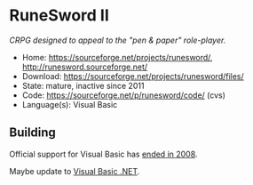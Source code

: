 # RuneSword II

_CRPG designed to appeal to the "pen & paper" role-player._

- Home: https://sourceforge.net/projects/runesword/, http://runesword.sourceforge.net/
- Download: https://sourceforge.net/projects/runesword/files/
- State: mature, inactive since 2011
- Code: https://sourceforge.net/p/runesword/code/ (cvs)
- Language(s): Visual Basic

## Building

Official support for Visual Basic has [ended in 2008](https://en.wikipedia.org/wiki/Visual_Basic#Legacy_development_and_support).

Maybe update to [Visual Basic .NET](https://en.wikipedia.org/wiki/Visual_Basic_.NET).